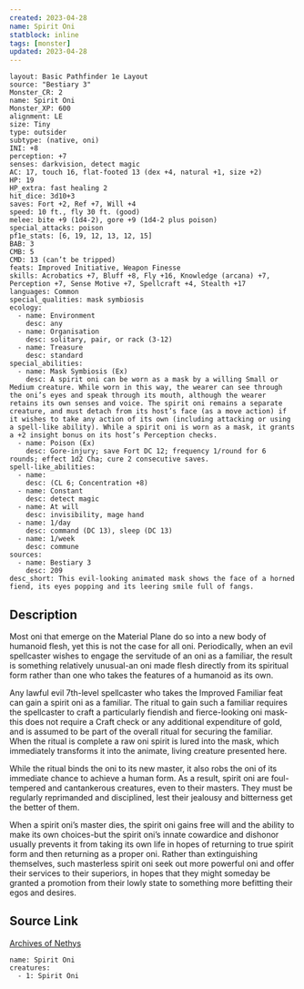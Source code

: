 ```yaml
---
created: 2023-04-28
name: Spirit Oni
statblock: inline
tags: [monster]
updated: 2023-04-28
---
```

```statblock
layout: Basic Pathfinder 1e Layout
source: "Bestiary 3"
Monster_CR: 2
name: Spirit Oni
Monster_XP: 600
alignment: LE
size: Tiny
type: outsider
subtype: (native, oni)
INI: +8
perception: +7
senses: darkvision, detect magic
AC: 17, touch 16, flat-footed 13 (dex +4, natural +1, size +2)
HP: 19
HP_extra: fast healing 2
hit_dice: 3d10+3
saves: Fort +2, Ref +7, Will +4
speed: 10 ft., fly 30 ft. (good)
melee: bite +9 (1d4-2), gore +9 (1d4-2 plus poison)
special_attacks: poison
pf1e_stats: [6, 19, 12, 13, 12, 15]
BAB: 3
CMB: 5
CMD: 13 (can’t be tripped)
feats: Improved Initiative, Weapon Finesse
skills: Acrobatics +7, Bluff +8, Fly +16, Knowledge (arcana) +7, Perception +7, Sense Motive +7, Spellcraft +4, Stealth +17
languages: Common
special_qualities: mask symbiosis
ecology:
  - name: Environment
    desc: any
  - name: Organisation
    desc: solitary, pair, or rack (3-12)
  - name: Treasure
    desc: standard
special_abilities:
  - name: Mask Symbiosis (Ex)
    desc: A spirit oni can be worn as a mask by a willing Small or Medium creature. While worn in this way, the wearer can see through the oni’s eyes and speak through its mouth, although the wearer retains its own senses and voice. The spirit oni remains a separate creature, and must detach from its host’s face (as a move action) if it wishes to take any action of its own (including attacking or using a spell-like ability). While a spirit oni is worn as a mask, it grants a +2 insight bonus on its host’s Perception checks.
  - name: Poison (Ex)
    desc: Gore-injury; save Fort DC 12; frequency 1/round for 6 rounds; effect 1d2 Cha; cure 2 consecutive saves.
spell-like_abilities:
  - name:
    desc: (CL 6; Concentration +8)
  - name: Constant
    desc: detect magic
  - name: At will
    desc: invisibility, mage hand
  - name: 1/day
    desc: command (DC 13), sleep (DC 13)
  - name: 1/week
    desc: commune
sources:
  - name: Bestiary 3
    desc: 209
desc_short: This evil-looking animated mask shows the face of a horned fiend, its eyes popping and its leering smile full of fangs.
```
## Description
Most oni that emerge on the Material Plane do so into a new body of humanoid flesh, yet this is not the case for all oni. Periodically, when an evil spellcaster wishes to engage the servitude of an oni as a familiar, the result is something relatively unusual-an oni made flesh directly from its spiritual form rather than one who takes the features of a humanoid as its own.

Any lawful evil 7th-level spellcaster who takes the Improved Familiar feat can gain a spirit oni as a familiar. The ritual to gain such a familiar requires the spellcaster to craft a particularly fiendish and fierce-looking oni mask-this does not require a Craft check or any additional expenditure of gold, and is assumed to be part of the overall ritual for securing the familiar. When the ritual is complete a raw oni spirit is lured into the mask, which immediately transforms it into the animate, living creature presented here.

While the ritual binds the oni to its new master, it also robs the oni of its immediate chance to achieve a human form. As a result, spirit oni are foul-tempered and cantankerous creatures, even to their masters. They must be regularly reprimanded and disciplined, lest their jealousy and bitterness get the better of them.

When a spirit oni’s master dies, the spirit oni gains free will and the ability to make its own choices-but the spirit oni’s innate cowardice and dishonor usually prevents it from taking its own life in hopes of returning to true spirit form and then returning as a proper oni. Rather than extinguishing themselves, such masterless spirit oni seek out more powerful oni and offer their services to their superiors, in hopes that they might someday be granted a promotion from their lowly state to something more befitting their egos and desires.
## Source Link
[Archives of Nethys](https://aonprd.com/MonsterDisplay.aspx?ItemName=Spirit%20Oni)
```encounter-table
name: Spirit Oni
creatures:
  - 1: Spirit Oni
```
